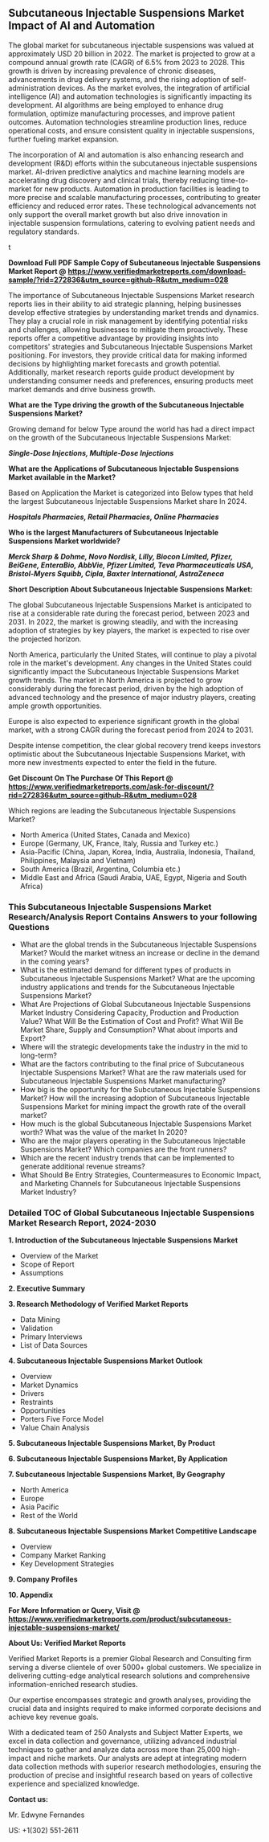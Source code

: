 <h2>Subcutaneous Injectable Suspensions Market Impact of AI and Automation</h2><p>The global market for subcutaneous injectable suspensions was valued at approximately USD 20 billion in 2022. The market is projected to grow at a compound annual growth rate (CAGR) of 6.5% from 2023 to 2028. This growth is driven by increasing prevalence of chronic diseases, advancements in drug delivery systems, and the rising adoption of self-administration devices. As the market evolves, the integration of artificial intelligence (AI) and automation technologies is significantly impacting its development. AI algorithms are being employed to enhance drug formulation, optimize manufacturing processes, and improve patient outcomes. Automation technologies streamline production lines, reduce operational costs, and ensure consistent quality in injectable suspensions, further fueling market expansion.</p><p>The incorporation of AI and automation is also enhancing research and development (R&D) efforts within the subcutaneous injectable suspensions market. AI-driven predictive analytics and machine learning models are accelerating drug discovery and clinical trials, thereby reducing time-to-market for new products. Automation in production facilities is leading to more precise and scalable manufacturing processes, contributing to greater efficiency and reduced error rates. These technological advancements not only support the overall market growth but also drive innovation in injectable suspension formulations, catering to evolving patient needs and regulatory standards.</p>t</p><p id="" class=""><strong>Download Full PDF Sample Copy of Subcutaneous Injectable Suspensions Market Report @ <a href="https://www.verifiedmarketreports.com/download-sample/?rid=272836&utm_source=github-R&utm_medium=028" target="_blank">https://www.verifiedmarketreports.com/download-sample/?rid=272836&utm_source=github-R&utm_medium=028</a></strong></p><p>The importance of&nbsp;Subcutaneous Injectable Suspensions Market research reports lies in their ability to aid strategic planning, helping businesses develop effective strategies by understanding market trends and dynamics. They play a crucial role in risk management by identifying potential risks and challenges, allowing businesses to mitigate them proactively. These reports offer a competitive advantage by providing insights into competitors' strategies and Subcutaneous Injectable Suspensions Market positioning. For investors, they provide critical data for making informed decisions by highlighting market forecasts and growth potential. Additionally, market research reports guide product development by understanding consumer needs and preferences, ensuring products meet market demands and drive business growth.</p><p><strong>What are the&nbsp;Type driving the growth of the Subcutaneous Injectable Suspensions Market?</strong></p><p id="" class="">Growing demand for below Type around the world has had a direct impact on the growth of the Subcutaneous Injectable Suspensions Market:</p><em><strong>Single-Dose Injections, Multiple-Dose Injections</strong></em></p><strong>What are the&nbsp;Applications&nbsp;of Subcutaneous Injectable Suspensions Market available in the Market?</strong></p><p id="" class="">Based on Application the Market is categorized into Below types that held the largest Subcutaneous Injectable Suspensions Market share In 2024.</p><em><strong>Hospitals Pharmacies, Retail Pharmacies, Online Pharmacies</strong></em></p><strong>Who is the largest Manufacturers of Subcutaneous Injectable Suspensions Market worldwide?</strong></p><p><em><strong>Merck Sharp & Dohme, Novo Nordisk, Lilly, Biocon Limited, Pfizer, BeiGene, EnteraBio, AbbVie, Pfizer Limited, Teva Pharmaceuticals USA, Bristol-Myers Squibb, Cipla, Baxter International, AstraZeneca</strong></em></p><p id="" class=""><strong>Short Description About Subcutaneous Injectable Suspensions Market:</strong></p><p>The global Subcutaneous Injectable Suspensions Market is anticipated to rise at a considerable rate during the forecast period, between 2023 and 2031. In 2022, the market is growing steadily, and with the increasing adoption of strategies by key players, the market is expected to rise over the projected horizon.</p><p>North America, particularly the United States, will continue to play a pivotal role in the market's development. Any changes in the United States could significantly impact the Subcutaneous Injectable Suspensions Market growth trends. The market in North America is projected to grow considerably during the forecast period, driven by the high adoption of advanced technology and the presence of major industry players, creating ample growth opportunities.</p><p>Europe is also expected to experience significant growth in the global market, with a strong CAGR during the forecast period from 2024 to 2031.</p><p>Despite intense competition, the clear global recovery trend keeps investors optimistic about the Subcutaneous Injectable Suspensions Market, with more new investments expected to enter the field in the future.</p><p id="" class=""><strong>Get Discount On The Purchase Of This Report @ <a href="https://www.verifiedmarketreports.com/ask-for-discount/?rid=272836&utm_source=github-R&utm_medium=028" target="_blank">https://www.verifiedmarketreports.com/ask-for-discount/?rid=272836&utm_source=github-R&utm_medium=028</a></strong></p>Which regions are leading the Subcutaneous Injectable Suspensions Market?</p><ul><li>North America (United States, Canada and Mexico)</li><li>Europe (Germany, UK, France, Italy, Russia and Turkey etc.)</li><li>Asia-Pacific (China, Japan, Korea, India, Australia, Indonesia, Thailand, Philippines, Malaysia and Vietnam)</li><li>South America (Brazil, Argentina, Columbia etc.)</li><li>Middle East and Africa (Saudi Arabia, UAE, Egypt, Nigeria and South Africa)</li></ul><h3 id="" class="">This Subcutaneous Injectable Suspensions Market Research/Analysis Report Contains Answers to your following Questions</h3><ul><li>What are the global trends in the Subcutaneous Injectable Suspensions Market? Would the market witness an increase or decline in the demand in the coming years?</li><li>What is the estimated demand for different types of products in Subcutaneous Injectable Suspensions Market? What are the upcoming industry applications and trends for the Subcutaneous Injectable Suspensions Market?</li><li>What Are Projections of Global Subcutaneous Injectable Suspensions Market Industry Considering Capacity, Production and Production Value? What Will Be the Estimation of Cost and Profit? What Will Be Market Share, Supply and Consumption? What about imports and Export?</li><li>Where will the strategic developments take the industry in the mid to long-term?</li><li>What are the factors contributing to the final price of Subcutaneous Injectable Suspensions Market? What are the raw materials used for Subcutaneous Injectable Suspensions Market manufacturing?</li><li>How big is the opportunity for the Subcutaneous Injectable Suspensions Market? How will the increasing adoption of Subcutaneous Injectable Suspensions Market for mining impact the growth rate of the overall market?</li><li>How much is the global Subcutaneous Injectable Suspensions Market worth? What was the value of the market In 2020?</li><li>Who are the major players operating in the Subcutaneous Injectable Suspensions Market? Which companies are the front runners?</li><li>Which are the recent industry trends that can be implemented to generate additional revenue streams?</li><li>What Should Be Entry Strategies, Countermeasures to Economic Impact, and Marketing Channels for Subcutaneous Injectable Suspensions Market Industry?</li></ul><h3 id="" class="">Detailed TOC of Global Subcutaneous Injectable Suspensions Market Research Report, 2024-2030</h3><p id="" class=""><strong>1. Introduction of the Subcutaneous Injectable Suspensions Market</strong></p><ul><li>Overview of the Market</li><li>Scope of Report</li><li>Assumptions</li></ul><p id="" class=""><strong>2. Executive Summary</strong></p><p id="" class=""><strong>3. Research Methodology of Verified Market Reports</strong></p><ul><li>Data Mining</li><li>Validation</li><li>Primary Interviews</li><li>List of Data Sources</li></ul><p id="" class=""><strong>4. Subcutaneous Injectable Suspensions Market Outlook</strong></p><ul><li>Overview</li><li>Market Dynamics</li><li>Drivers</li><li>Restraints</li><li>Opportunities</li><li>Porters Five Force Model</li><li>Value Chain Analysis</li></ul><p id="" class=""><strong>5. Subcutaneous Injectable Suspensions Market, By Product</strong></p><p id="" class=""><strong>6. Subcutaneous Injectable Suspensions Market, By Application</strong></p><p id="" class=""><strong>7. Subcutaneous Injectable Suspensions Market, By Geography</strong></p><ul><li>North America</li><li>Europe</li><li>Asia Pacific</li><li>Rest of the World</li></ul><p id="" class=""><strong>8. Subcutaneous Injectable Suspensions Market Competitive Landscape</strong></p><ul><li>Overview</li><li>Company Market Ranking</li><li>Key Development Strategies</li></ul><p id="" class=""><strong>9. Company Profiles</strong></p><p id="" class=""><strong>10. Appendix</strong></p><p id="" class=""><strong>For More Information or Query, Visit @ <a href="https://www.verifiedmarketreports.com/product/subcutaneous-injectable-suspensions-market/" target="_blank">https://www.verifiedmarketreports.com/product/subcutaneous-injectable-suspensions-market/</a></strong></p><p id="" class=""><strong>About Us: Verified Market Reports</strong></p><p id="" class="">Verified Market Reports is a premier Global Research and Consulting firm serving a diverse clientele of over 5000+ global customers. We specialize in delivering cutting-edge analytical research solutions and comprehensive information-enriched research studies.</p><p id="" class="">Our expertise encompasses strategic and growth analyses, providing the crucial data and insights required to make informed corporate decisions and achieve key revenue goals.</p><p id="" class="">With a dedicated team of 250 Analysts and Subject Matter Experts, we excel in data collection and governance, utilizing advanced industrial techniques to gather and analyze data across more than 25,000 high-impact and niche markets. Our analysts are adept at integrating modern data collection methods with superior research methodologies, ensuring the production of precise and insightful research based on years of collective experience and specialized knowledge.</p><p id="" class=""><strong>Contact us:</strong></p><p id="" class="">Mr. Edwyne Fernandes</p><p id="" class="">US: +1(302) 551-2611</p>